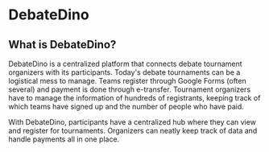 # DebateDino

## What is DebateDino?
DebateDino is a centralized platform that connects debate tournament organizers with its participants. Today's debate tournaments can be a logistical mess to manage. Teams register through Google Forms (often several) and payment is done through e-transfer.
Tournament organizers have to manage the information of hundreds of registrants, keeping track of which teams have signed up and the number of people who have paid.

With DebateDino, participants have a centralized hub where they can view and register for tournaments. Organizers can neatly keep track of data and handle payments all in one place.
